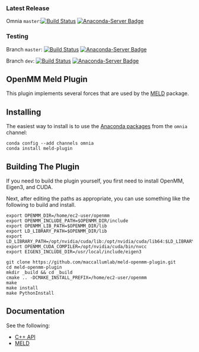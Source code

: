 ### Latest Release

Omnia `master`:[![Build Status](https://travis-ci.org/omnia-md/conda-recipes.svg?branch=master)](https://travis-ci.org/omnia-md/conda-recipes) 
[![Anaconda-Server Badge](https://anaconda.org/omnia/meld-plugin/badges/version.svg)](https://anaconda.org/omnia/meld-plugin)

### Testing
Branch `master`: [![Build Status](https://travis-ci.org/maccallumlab/meld-openmm-plugin.svg?branch=master)](https://travis-ci.org/maccallumlab/meld-openmm-plugin)
[![Anaconda-Server Badge](https://anaconda.org/maccallum_lab/meld-plugin-test/badges/version.svg)](https://anaconda.org/maccallum_lab/meld-plugin-test)

Branch `dev`: [![Build Status](https://travis-ci.org/maccallumlab/meld-openmm-plugin.svg?branch=dev)](https://travis-ci.org/maccallumlab/meld-openmm-plugin)
[![Anaconda-Server Badge](https://anaconda.org/maccallum_lab/meld-plugin-dev-test/badges/version.svg)](https://anaconda.org/maccallum_lab/meld-plugin-dev-test)
  

## OpenMM Meld Plugin

This plugin implements several forces that are used by the [MELD](https://github.com/maccallumlab/meld) package.

## Installing

The easiest way to install is to use the
[Anaconda packages](https://anaconda.org/omnia/meld-plugin)
from the `omnia` channel:
```
conda config --add channels omnia
conda install meld-plugin
```

## Building The Plugin

If you need to build the plugin yourself, you first need to install OpenMM, Eigen3, and CUDA.

Next, after editing the paths as appropriate, you can use something like the following to build and install.

    export OPENMM_DIR=/home/ec2-user/openmm
    export OPENMM_INCLUDE_PATH=$OPENMM_DIR/include
    export OPENMM_LIB_PATH=$OPENMM_DIR/lib
    export LD_LIBRARY_PATH=$OPENMM_DIR/lib
    export LD_LIBRARY_PATH=/opt/nvidia/cuda/lib:/opt/nvidia/cuda/lib64:$LD_LIBRARY_PATH
    export OPENMM_CUDA_COMPILER=/opt/nvidia/cuda/bin/nvcc
    export EIGEN3_INCLUDE_DIR=/usr/local/include/eigen3

    git clone https://github.com/maccallumlab/meld-openmm-plugin.git
    cd meld-openmm-plugin
    mkdir _build && cd _build
    cmake .. -DCMAKE_INSTALL_PREFIX=/home/ec2-user/openmm
    make
    make install
    make PythonInstall

## Documentation

See the following:
* [C++ API](http://plugin-api.meldmd.org)
* [MELD](http://github.com/maccallumlab/meld)
